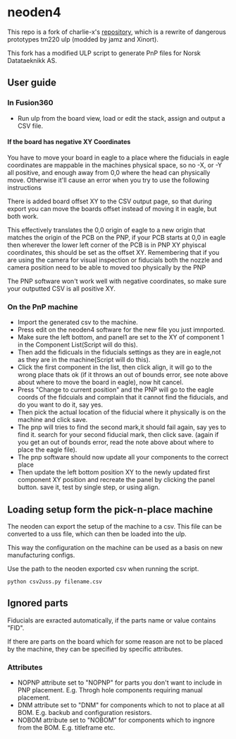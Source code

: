 # neoden4

This repo is a fork of charlie-x's [repository](https://github.com/charlie-x/neoden4), which is a rewrite of dangerous prototypes tm220 ulp (modded by jamz and Xinort).

This fork has a modified ULP script to generate PnP files for Norsk Datataeknikk AS.

## User guide

### In Fusion360

- Run ulp from the board view, load or edit the stack, assign and output a CSV file.

#### If the board has negative XY Coordinates

You have to move your board in eagle to a place where the fiducials in eagle coordinates are mappable in the machines physical space, so no -X,  or -Y all positive, and enough away from 0,0 where the head can physically move. Otherwise it'll cause an error when you try to use the following instructions

There is added board offset XY to the CSV output page, so that during export you can move the boards offset instead of moving it in eagle, but both work.

This effectively translates the 0,0 origin of eagle to a new origin that matches the origin of the PCB on the PNP, if your PCB starts at 0,0 in eagle then wherever the lower left corner of the PCB is in PNP XY phyiscal coordinates, this should be set as the offset XY. Remembering that if you are using the camera for visual inspection or fiducials both the nozzle and camera position need to be able to moved too physically by the PNP

The PNP software won't work well with negative coordinates, so make sure your outputted CSV is all positive XY.

### On the PnP machine

- Import the generated csv to the machine.
- Press edit on the neoden4 software for the new file you just imnported.
- Make sure the left bottom, and panel1 are set to the XY of component 1 in the Component List(Script will do this).
- Then add the fidicuals in the fiducials settings as they are in eagle,not as they are in the machine(Script will do this).
- Click the first component in the list, then click align, it will go to the wrong place thats ok (if it throws an out of bounds error, see note above about where to move the board in eagle), now hit cancel.
- Press "Change to current position" and the PNP will go to the eagle coords of the fidcuials and complain that it cannot find the fiducials, and do you want to do it, say yes.
- Then  pick the actual location of the fiducial where it physically is on the machine and click save.
- The pnp  will tries to find the second mark,it should fail again, say yes to find it. search for your second fiducial mark, then click save. (again if you get an out of bounds error, read the note above about where to place the eagle file).
- The pnp software should now update all your components to the correct place
- Then update the left bottom position XY to the newly updated first component XY position and recreate the panel by clicking the panel button. save it, test by single step, or using align.

## Loading setup form the pick-n-place machine

The neoden can export the setup of the machine to a csv. This file can be converted to a uss file, which can then be loaded into the ulp.

This way the configuration on the machine can be used as a basis on new manufacturing configs.

Use the path to the neoden exported csv when running the script.

```terminal
python csv2uss.py filename.csv
```

## Ignored parts

Fiducials are exracted automatically, if the parts name or value contains "FID".

If there are parts on the board which for some reason are not to be placed by the machine, they can be specified by specific attributes.

### Attributes

- NOPNP attribute set to "NOPNP" for parts you don't want to include in PNP placement. E.g. Throgh hole components requiring manual placement.
- DNM attribute set to "DNM" for components which to not to place at all BOM. E.g. backub and configuration resistors.
- NOBOM attribute set to "NOBOM" for components which to ingnore from the BOM. E.g. titleframe etc.